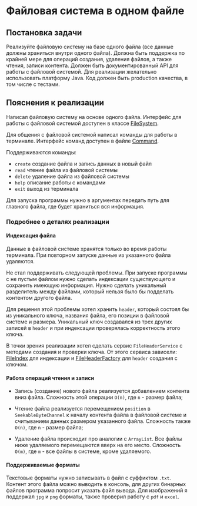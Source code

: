 # Файловая система в одном файле

## Постановка задачи

Реализуйте файловую систему на базе одного файла (все данные должны храниться внутри одного файла). 
Должна быть поддержка по крайней мере для операций создания, удаления файлов, а также чтения, записи контента. 
Должен быть документированный API для работы с файловой системой.
Для реализации желательно использовать платформу Java. 
Код должен быть production качества, в том числе с тестами.

## Пояснения к реализации

Написал файловую систему на основе одного файла.
Интерфейс для работы с файловой системой доступен в классе [FileSystem](src/main/java/org/test_project/jetbrains/file_system/FileSystem.java).

Для общения с файловой системой написал команды для работы в терминале.
Интерфейс команд доступен в файле [Command](src/main/java/org/test_project/jetbrains/commands/Command.java).

Поддерживаются команды:

- `create` создание файла и запись данных в новый файл
- `read`   чтение файла из файловой системы
- `delete` удаление файла из файловой системы
- `help`   описание работы с командами
- `exit`   выход из терминала

Для запуска программы нужно в аргументах передать путь для главного файла, 
где будет храниться вся информация.

### Подробнее о деталях реализации

#### Индексация файла
Данные в файловой системе хранятся только во время работы терминала.
При повторном запуске данные из указанного файла удаляются.

Не стал поддерживать следующей проблемы.
При запуске программы с не пустым файлом нужно сделать индексации существующего 
и сохранить имеющую информация. Нужно сделать уникальный разделитель между файлами,
который нельзя было бы подделать контентом другого файла.

Для решения этой проблемы хотел хранить `header`, который состоял бы из уникального ключа, названия файла, его позиции в файловой системе и размера.
Уникальный ключ создавался из трех других записей в `header` и при индексации проверялась корректность этого ключа.

В точки зрения реализации хотел сделать сервис `FileHeaderService` с методами создания и проверки ключа.
От этого сервиса зависели: [FileIndex](src/main/java/org/test_project/jetbrains/file_system/FileIndex.java)
для индексации и [FileHeaderFactory](src/main/java/org/test_project/jetbrains/file_system/FileHeaderFactory.java) для `header` создания с ключом.

#### Работа операций чтения и записи

- Запись (создание) нового файла реализуется добавлением контента вниз файла. 
  Сложность этой операции `O(n)`, где `n` - размер файла;

- Чтение файла реализуется перемещением `position` в `SeekableByteChannel`
  к началу контента файла в файловой системе и считыванием данных размером указанного файла. 
  Сложность также `O(n)`, где `n` - размер файла;

- Удаление файла происходит про аналогии с `ArrayList`. Все файлы ниже удаляемого перемещаются вверх
на его место. Сложность `O(m)`, где `m` - все файлы в системе, кроме удаляемого.

#### Поддерживаемые форматы

Текстовые форматы нужно записывать в файл с суффиктом `.txt`. 
Контент этого файла можно выводить в консоль, для других бинарных файлов программа попросит указать файл вывода.
Для изображений я поддержал `jpg` и `png` форматы, также проверил работу с `pdf` и `excel`.
